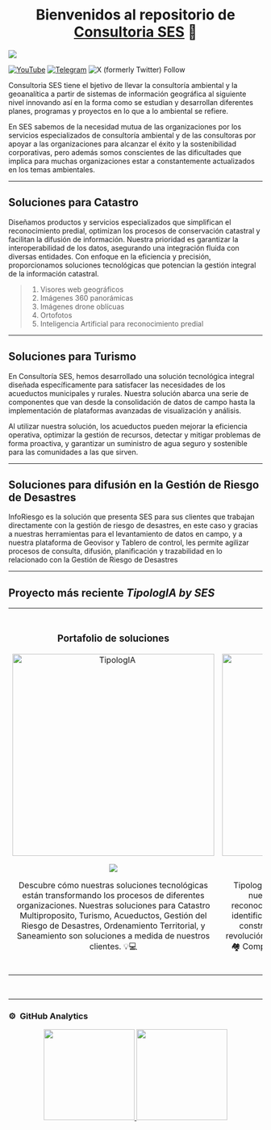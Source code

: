 <div align="center">
<h1 align="center">Bienvenidos al repositorio de <a href="https://consultoriases.com">Consultoria SES</a> 👋</h1>
</div>
<img src="/home/david/DescargasFirefox/SESMAPS/img/banner.png">

[![YouTube](https://img.shields.io/youtube/channel/subscribers/UCjCe0F7HBLkFW8pCa5F4xFA?style=social)](https://www.youtube.com/@consultoriases)
[![Telegram](https://badgen.net/badge/icon/Telegram?icon=telegram&label)](t.me/sesmaps)
![X (formerly Twitter) Follow](https://img.shields.io/twitter/follow/ses_maps)

Consultoria SES tiene el bjetivo de llevar la consultoría ambiental y la geoanalítica a partir de sistemas de información geográfica al siguiente nivel innovando así en la forma como se estudian y desarrollan diferentes planes, programas y proyectos en lo que a lo ambiental se refiere.

En SES sabemos de la necesidad mutua de las organizaciones por los servicios especializados de consultoría ambiental y de las consultoras por apoyar a las organizaciones para alcanzar el éxito y la sostenibilidad corporativas, pero además somos conscientes de las dificultades que implica para muchas organizaciones estar a constantemente actualizados en los temas ambientales.

---
## Soluciones para Catastro

Diseñamos productos y servicios especializados que simplifican el reconocimiento predial, optimizan los procesos de conservación catastral y facilitan la difusión de información. Nuestra prioridad es garantizar la interoperabilidad de los datos, asegurando una integración fluida con diversas entidades. Con enfoque en la eficiencia y precisión, proporcionamos soluciones tecnológicas que potencian la gestión integral de la información catastral.
>1. Visores web geográficos
>2. Imágenes 360 panorámicas
>3. Imágenes drone oblícuas
>4. Ortofotos
>5. Inteligencia Artificial para reconocimiento predial

---

## Soluciones para Turismo
En Consultoría SES, hemos desarrollado una solución tecnológica integral diseñada específicamente para satisfacer las necesidades de los acueductos municipales y rurales. Nuestra solución abarca una serie de componentes que van desde la consolidación de datos de campo hasta la implementación de plataformas avanzadas de visualización y análisis.

Al utilizar nuestra solución, los acueductos pueden mejorar la eficiencia operativa, optimizar la gestión de recursos, detectar y mitigar problemas de forma proactiva, y garantizar un suministro de agua seguro y sostenible para las comunidades a las que sirven.

---

## Soluciones para difusión en la Gestión de Riesgo de Desastres

InfoRiesgo es la solución que presenta SES para sus clientes que trabajan directamente con la gestión de riesgo de desastres, en este caso y gracias a nuestras herramientas para el levantamiento de datos en campo, y a nuestra plataforma de Geovisor y Tablero de control, les permite agilizar procesos de consulta, difusión, planificación y trazabilidad en lo relacionado con la Gestión de Riesgo de Desastres 

---


## Proyecto más reciente  *TipologIA by SES*
<table>
<tr>
<td width="50%">
<h3 align="center">Portafolio de soluciones </h3>
<div align="center">
<a href="https://youtu.be/ovXbmjRjfsQ?si=GTNusX08_gq5mAN5" target="_blank"><img src="https://img.youtube.com/vi/ovXbmjRjfsQ/0.jpg" width="400" alt="TipologIA"></a>
<p>
<a href="https://youtu.be/ovXbmjRjfsQ?si=GTNusX08_gq5mAN5" target="_blank">
<img src="https://img.shields.io/badge/-Youtube-green?style=for-the-badge&color=fbfc40">
</a>
</p>
<p>Descubre cómo nuestras soluciones tecnológicas están transformando los procesos de diferentes organizaciones. Nuestras soluciones para  Catastro Multiproposito, Turismo, Acueductos, Gestión del Riesgo de Desastres, Ordenamiento Territorial, y Saneamiento son soluciones a medida de nuestros clientes. 💡💻</p>
</div>
</td>
<td width="50%">
 <br>
<h3 align="center">Presentación de TipologIA</h3>
<div align="center">
<a href="https://youtu.be/G88yQz17ZlY?si=qJaARu-sb6pxYnQd&t=2205" target="_blank"><img src="https://img.youtube.com/vi/G88yQz17ZlY/0.jpg" width="400" alt="Presentación de TipologIA"></a>
<br>
<p>
<a href="https://youtu.be/G88yQz17ZlY?si=qJaARu-sb6pxYnQd&t=2205" target="_blank">
<img src="https://img.shields.io/badge/-Youtube-green?style=for-the-badge&color=3fFD7f">
</a>
</p>
</p>TipologIA. Esta es la presentación al público de nuestra inteligencia artificial pionera en reconocimiento catastral en Colombia, capaz de identificar y categorizar las diferentes tipologías constructivas con precisión. ¡Una verdadera revolución en el mundo del catastro multipropósito! 🏘 Completamente compatible con el modelo de datos LADM-COL🤖</p>
</div>
</table>
</div>
<br>

---

### ⚙️ &nbsp;GitHub Analytics

<p align="center">
<a href="https://github.com/SESMAPS">
  <img height="180em" src="https://github-readme-stats-eight-theta.vercel.app/api?username=SESMAPS&show_icons=true&theme=algolia&include_all_commits=true&count_private=true"/>
  <img height="180em" src="https://github-readme-stats-eight-theta.vercel.app/api/top-langs/?username=SESMAPS&layout=compact&langs_count=8&theme=algolia"/>
</a>
</p>